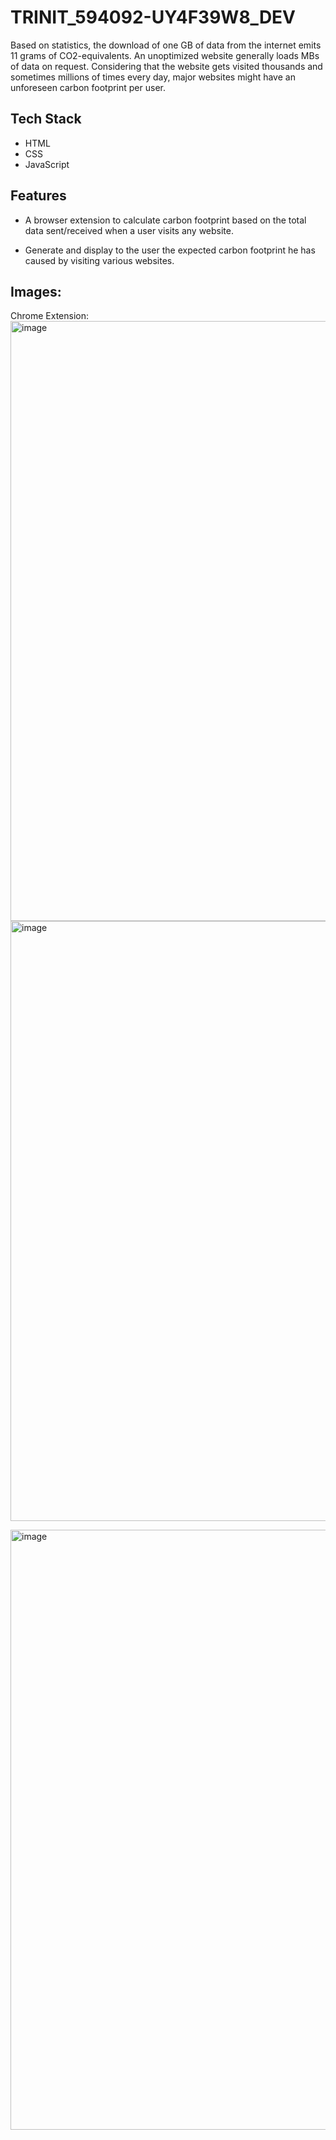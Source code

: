 # TRINIT_594092-UY4F39W8_DEV
Based on statistics, the download of one GB of data from the internet emits 11 grams of
CO2-equivalents. An unoptimized website generally loads MBs of data on request.
Considering that the website gets visited thousands and sometimes millions of times
every day, major websites might have an unforeseen carbon footprint per user.

## Tech Stack
- HTML
- CSS
- JavaScript


## Features
- A browser extension to calculate carbon footprint based on the total
data sent/received when a user visits any website.

- Generate and display to the user the expected carbon footprint he has caused
by visiting various websites.


## Images:

Chrome Extension:
<img width="960" alt="image" src="https://user-images.githubusercontent.com/74111792/218283676-115367ef-892a-4a87-99d8-4dc73d588e27.png">
<img width="960" alt="image" src="https://user-images.githubusercontent.com/74111792/218283687-1b2e594c-0693-4e62-8967-860cc0220b9b.png">

<img width="960" alt="image" src="https://user-images.githubusercontent.com/74111792/218283612-54cbd63c-d7f1-413f-a286-2842b61c8452.png">

